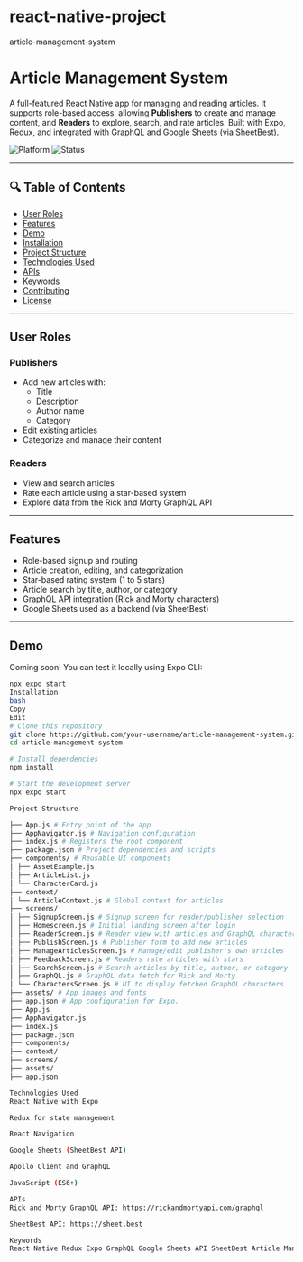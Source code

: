 # react-native-project
article-management-system

# Article Management System

A full-featured React Native app for managing and reading articles. It supports role-based access, allowing **Publishers** to create and manage content, and **Readers** to explore, search, and rate articles. Built with Expo, Redux, and integrated with GraphQL and Google Sheets (via SheetBest).

![Platform](https://img.shields.io/badge/platform-react--native-lightgrey)
![Status](https://img.shields.io/badge/status-active-brightgreen)

---

## 🔍 Table of Contents

- [User Roles](#user-roles)
- [Features](#features)
- [Demo](#demo)
- [Installation](#installation)
- [Project Structure](#project-structure)
- [Technologies Used](#technologies-used)
- [APIs](#apis)
- [Keywords](#keywords)
- [Contributing](#contributing)
- [License](#license)

---

## User Roles

### Publishers
- Add new articles with:
  - Title
  - Description
  - Author name
  - Category
- Edit existing articles
- Categorize and manage their content

### Readers
- View and search articles
- Rate each article using a star-based system
- Explore data from the Rick and Morty GraphQL API

---

## Features

- Role-based signup and routing
- Article creation, editing, and categorization
- Star-based rating system (1 to 5 stars)
- Article search by title, author, or category
- GraphQL API integration (Rick and Morty characters)
- Google Sheets used as a backend (via SheetBest)

---

## Demo

Coming soon! You can test it locally using Expo CLI:

```bash
npx expo start
Installation
bash
Copy
Edit
# Clone this repository
git clone https://github.com/your-username/article-management-system.git
cd article-management-system

# Install dependencies
npm install

# Start the development server
npx expo start

Project Structure

├── App.js # Entry point of the app
├── AppNavigator.js # Navigation configuration
├── index.js # Registers the root component
├── package.json # Project dependencies and scripts
├── components/ # Reusable UI components
│ ├── AssetExample.js
│ ├── ArticleList.js
│ └── CharacterCard.js
├── context/
│ └── ArticleContext.js # Global context for articles
├── screens/
│ ├── SignupScreen.js # Signup screen for reader/publisher selection
│ ├── Homescreen.js # Initial landing screen after login
│ ├── ReaderScreen.js # Reader view with articles and GraphQL characters
│ ├── PublishScreen.js # Publisher form to add new articles
│ ├── ManageArticlesScreen.js # Manage/edit publisher's own articles
│ ├── FeedbackScreen.js # Readers rate articles with stars
│ ├── SearchScreen.js # Search articles by title, author, or category
│ ├── GraphQL.js # GraphQL data fetch for Rick and Morty
│ └── CharactersScreen.js # UI to display fetched GraphQL characters
├── assets/ # App images and fonts
├── app.json # App configuration for Expo.
├── App.js
├── AppNavigator.js
├── index.js
├── package.json
├── components/
├── context/
├── screens/
├── assets/
├── app.json

Technologies Used
React Native with Expo

Redux for state management

React Navigation

Google Sheets (SheetBest API)

Apollo Client and GraphQL

JavaScript (ES6+)

APIs
Rick and Morty GraphQL API: https://rickandmortyapi.com/graphql

SheetBest API: https://sheet.best

Keywords
React Native Redux Expo GraphQL Google Sheets API SheetBest Article Management Star Rating Apollo Client Rick and Morty API Content Platform Publisher Reader App

